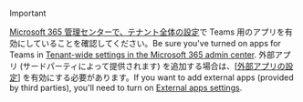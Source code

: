 > [!IMPORTANT]
> <span data-ttu-id="bee03-101">[Microsoft 365 管理センターで、テナント全体の設定](../enable-features-office-365.md#tenant-wide-settings-in-the-microsoft-365-admin-center)で Teams 用のアプリを有効にしていることを確認してください。</span><span class="sxs-lookup"><span data-stu-id="bee03-101">Be sure you've turned on apps for Teams in [Tenant-wide settings in the Microsoft 365 admin center](../enable-features-office-365.md#tenant-wide-settings-in-the-microsoft-365-admin-center).</span></span> <span data-ttu-id="bee03-102">外部アプリ (サードパーティによって提供されます) を追加する場合は、[[外部アプリの設定](../enable-features-office-365.md#external-apps)] を有効にする必要があります。</span><span class="sxs-lookup"><span data-stu-id="bee03-102">If you want to add external apps (provided by third parties), you'll need to turn on [External apps settings](../enable-features-office-365.md#external-apps).</span></span>
